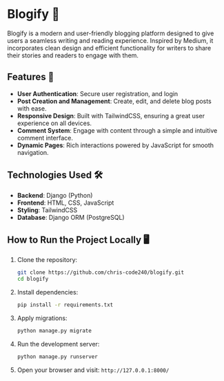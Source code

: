 # Blogify 📖  

Blogify is a modern and user-friendly blogging platform designed to give users a seamless writing and reading experience. Inspired by Medium, it incorporates clean design and efficient functionality for writers to share their stories and readers to engage with them.  

## Features 🚀  
- **User Authentication**: Secure user registration, and login  
- **Post Creation and Management**: Create, edit, and delete blog posts with ease.  
- **Responsive Design**: Built with TailwindCSS, ensuring a great user experience on all devices.  
- **Comment System**: Engage with content through a simple and intuitive comment interface.  
- **Dynamic Pages**: Rich interactions powered by JavaScript for smooth navigation.  

## Technologies Used 🛠️  
- **Backend**: Django (Python)  
- **Frontend**: HTML, CSS, JavaScript  
- **Styling**: TailwindCSS  
- **Database**: Django ORM (PostgreSQL)  

## How to Run the Project Locally 🖥️  
1. Clone the repository:  
   ```bash  
   git clone https://github.com/chris-code240/blogify.git  
   cd blogify  
   ```  
2. Install dependencies:  
   ```bash  
   pip install -r requirements.txt  
   ```  
3. Apply migrations:  
   ```bash  
   python manage.py migrate  
   ```  
4. Run the development server:  
   ```bash  
   python manage.py runserver  
   ```  
5. Open your browser and visit: `http://127.0.0.1:8000/`  
